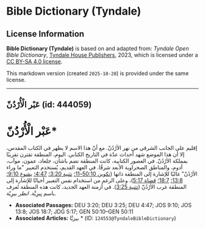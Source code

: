 # Bible Dictionary (Tyndale)

## License Information

**Bible Dictionary (Tyndale)** is based on and adapted from: _Tyndale Open Bible Dictionary_, [Tyndale House Publishers](https://tyndaleopenresources.com/), 2023, which is licensed under a [CC BY-SA 4.0 license](https://creativecommons.org/licenses/by-sa/4.0/legalcode.en).

This markdown version (created `2025-10-20`) is provided under the same license.



--------------------------------

## عَبْر الْأُرْدُنّ (id: 444059)

عَبْر الْأُرْدُنّ\*
===================

إقليم على الجانب الشرقي من نهر الأرْدُنّ. مع أنّ هذا الاسم لا يظهر في الكتاب المقدس، إلا أن هذا الموضع شهد أحداث عدّة في التاريخ الكتابي. اليوم، المنطقة تقترن تقريبًا بمملكة الأرْدُنّ. في العصور الكتابية، كانت المنطقة تضم باشان، جلعاد، عمون، موآب، أدوم، والمناطق الصحراوية الأبعد شرقًا. في العهد القديم، يُستخدم التعبير "ما وراء الأرْدُنّ" غالبًا للإشارة إلى المنطقة ذاتها ([تكوين 50:10–11؛](https://ref.ly/Gen50:10-Gen50:11) [تثنية 3:20؛](https://ref.ly/Deut3:20) [4:47؛](https://ref.ly/Deut4:47) [يشوع 9:10؛](https://ref.ly/Josh9:10) [13:8؛](https://ref.ly/Josh13:8) [18:7؛](https://ref.ly/Josh18:7) [قضاة 5:17](https://ref.ly/Judg5:17))، وعلى الرغم من استخدام نفس التعبير أحيانًا للإشارة إلى المنطقة غرب الأرْدُنّ ([تثنية 3:25](https://ref.ly/Deut3:25)). في أزمنة العهد الجديد، كانت هذه المنطقة تُعرف باسم بِيرِيَّة. *انظر* بيرِيّة.

* **Associated Passages:** DEU 3:20; DEU 3:25; DEU 4:47; JOS 9:10; JOS 13:8; JOS 18:7; JDG 5:17; GEN 50:10–GEN 50:11
* **Associated Articles:** بيريَّا * (ID: `124553@TyndaleBibleDictionary`)


